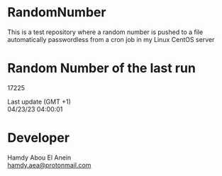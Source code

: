 # RandomNumber    
This is a test repository where a random number is pushed to a file automatically passwordless from a cron job in my Linux CentOS server    
# Random Number of the last run   
17225
      
Last update (GMT +1)    
04/23/23 04:00:01
# Developer    
Hamdy Abou El Anein   
hamdy.aea@protonmail.com
